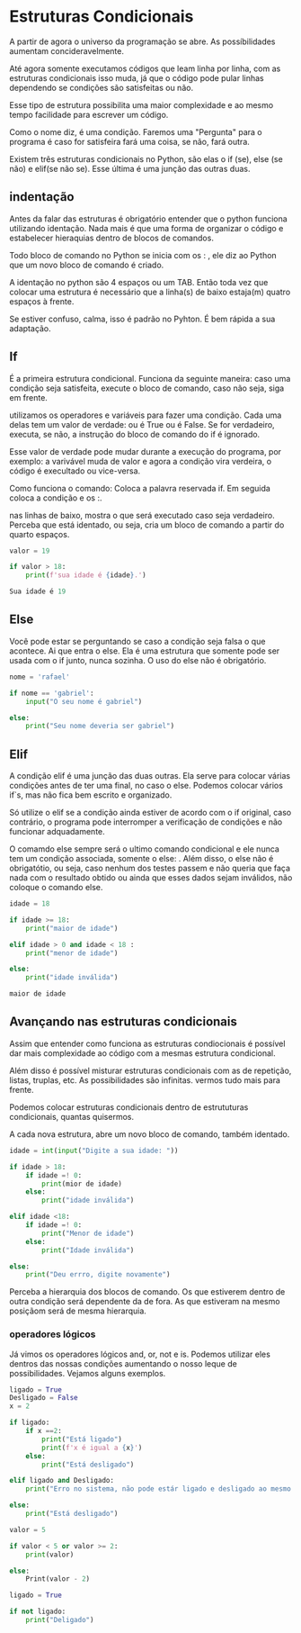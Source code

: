 # Estruturas Condicionais

A partir de agora o universo da programação se abre. As possíbilidades aumentam concideravelmente.

 Até agora somente executamos códigos que leam linha por linha, com as estruturas condicionais isso muda, já que o código pode pular linhas dependendo se condições são satisfeitas ou não. 

Esse tipo de estrutura possibilita uma maior complexidade e ao mesmo tempo facilidade para escrever um código.

Como o nome diz, é uma condição. Faremos uma "Pergunta" para o programa é caso for satisfeira fará uma coisa, se não, fará outra.

Existem três estruturas condicionais no Python, são elas o if (se), else (se não) e elif(se não se). Esse última é uma junção das outras duas.

## indentação

Antes da falar das estruturas é obrigatório entender que o python funciona utilizando identação. Nada mais é que uma forma de organizar o código e estabelecer hieraquias dentro de blocos de comandos.

Todo bloco de comando no Python se inicia com os : , ele diz ao Python que um novo bloco de comando é criado.

A identação no python são 4 espaços ou um TAB. Então toda vez que colocar uma estrutura é necessário que a linha(s) de baixo estaja(m) quatro espaços à frente.

Se estiver confuso, calma, isso é padrão no Pyhton. É bem rápida a sua adaptação.

## If

É a primeira estrutura condicional. Funciona da seguinte maneira: caso uma condição seja satisfeita, execute o bloco de comando, caso não seja, siga em frente.

utilizamos os operadores e variáveis para fazer uma condição. Cada uma delas tem um valor de verdade: ou é True ou é False. Se for verdadeiro, executa, se não, a instrução do bloco de comando do if é ignorado. 

Esse valor de verdade pode mudar durante a execução do programa, por exemplo: a varivável muda de valor e agora a condição vira verdeira, o código é execultado ou vice-versa.

Como funciona o comando: Coloca a palavra reservada if. Em seguida coloca a condição e os :.

nas linhas de baixo, mostra o que será executado caso seja verdadeiro. Perceba que está identado, ou seja, cria um bloco de comando a partir do quarto espaços.

```python
valor = 19

if valor > 18:
    print(f'sua idade é {idade}.')

```
```Python
Sua idade é 19
```

## Else

Você pode estar se perguntando se caso a condição seja falsa o que acontece. Ai que entra o else. Ela é uma estrutura que somente pode ser usada com o if junto, nunca sozinha. O uso do else não é obrigatório.

```python
nome = 'rafael'

if nome == 'gabriel':
    input("O seu nome é gabriel")

else:
    print("Seu nome deveria ser gabriel")

```

## Elif

A condição elif é uma junção das duas outras. Ela serve para colocar várias condições antes de ter uma final, no caso o else. Podemos colocar vários if`s, mas não fica bem escrito e organizado.

Só utilize o elif se a condição ainda estiver de acordo com o if original, caso contrário, o programa pode interromper a verificação de condições e não funcionar adquadamente.

O comamdo else sempre será o ultimo comando condicional e ele nunca tem um condição associada, somente o else: . Além disso, o else não é obrigatótio, ou seja, caso nenhum dos testes passem e não queria que faça nada com o resultado obtido ou ainda que esses dados sejam inválidos, não coloque o comando else.

```Python
idade = 18

if idade >= 18:
    print("maior de idade")

elif idade > 0 and idade < 18 :
    print("menor de idade")

else:
    print("idade inválida")

```

```Python
maior de idade
``` 

## Avançando nas estruturas condicionais

Assim que entender como funciona as estruturas condiocionais é possível dar mais complexidade ao código com a mesmas estrutura condicional. 

Além disso é possível misturar estruturas condicionais com as de repetição, listas, truplas, etc. As possibilidades são infinitas. vermos tudo mais para frente.

Podemos colocar estruturas condicionais dentro de estrututuras condicionais, quantas quisermos.

A cada nova estrutura, abre um novo bloco de comando, também identado.

```Python
idade = int(input("Digite a sua idade: "))

if idade > 18:
    if idade =! 0:
        print(mior de idade)
    else:
        print("idade inválida")

elif idade <18:
    if idade =! 0:
        print("Menor de idade")
    else:
        print("Idade inválida")

else:
    print("Deu errro, digite novamente")

```

Perceba a hierarquia dos blocos de comando. Os que estiverem dentro de outra condição será dependente da de fora. As que estiveram na mesmo posiçãom será de mesma hierarquia.

### operadores lógicos

Já vimos os operadores lógicos and, or, not e is. Podemos utilizar eles dentros das nossas condições aumentando o nosso leque de possibilidades. Vejamos alguns exemplos.

```Python
ligado = True
Desligado = False
x = 2

if ligado:
    if x ==2:
        print("Está ligado")
        print(f'x é igual a {x}')
    else:
        print("Está desligado")

elif ligado and Desligado:
    print("Erro no sistema, não pode estár ligado e desligado ao mesmo tempo!!!")

else:
    print("Está desligado")

```

```Python
valor = 5

if valor < 5 or valor >= 2:
    print(valor)

else:
    Print(valor - 2)

```

```Python
ligado = True

if not ligado:
    print("Deligado")

```

